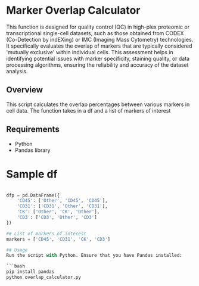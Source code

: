
# Marker Overlap Calculator
This function is designed for quality control (QC) in high-plex proteomic or transcriptional single-cell datasets, such as those obtained from CODEX (Co-Detection by indEXing) or IMC (Imaging Mass Cytometry) technologies. It specifically evaluates the overlap of markers that are typically considered 'mutually exclusive' within individual cells. This assessment helps in identifying potential issues with marker specificity, staining quality, or data processing algorithms, ensuring the reliability and accuracy of the dataset analysis.

## Overview
This script calculates the overlap percentages between various markers in cell data.
The function takes in a df and a list of markers of interest

## Requirements
- Python
- Pandas library

# Sample df
```python

dfp = pd.DataFrame({
    'CD45': ['Other', 'CD45', 'CD45'],
    'CD31': ['CD31', 'Other', 'CD31'],
    'CK': ['Other', 'CK', 'Other'],
    'CD3': ['CD3', 'Other', 'CD3']
})

## List of markers of interest
markers = ['CD45', 'CD31', 'CK', 'CD3']

## Usage
Run the script with Python. Ensure that you have Pandas installed:

```bash
pip install pandas
python overlap_calculator.py
